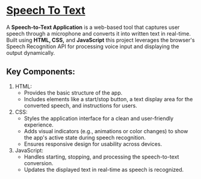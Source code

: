 <h1>
  <a href="https://akshat0502.github.io/Speech-To-Text/">Speech To Text</a>
</h1>
<p>
  A <b>Speech-to-Text Application</b> is a web-based tool that captures user speech through a microphone and converts it into written text in real-time. Built using  <b>HTML, CSS,</b> and <b>JavaScript</b> this project leverages the browser's Speech Recognition API for processing voice input and displaying the output dynamically.
</p>
<h2>Key Components:</h2>
<ol>
  <li>HTML:
    <ul>
      <li>Provides the basic structure of the app.</li>
      <li>Includes elements like a start/stop button, a text display area for the converted speech, and instructions for users.</li>
    </ul>
  </li>
  <li>CSS:
    <ul>
      <li>Styles the application interface for a clean and user-friendly experience.</li>
      <li>Adds visual indicators (e.g., animations or color changes) to show the app's active state during speech recognition.</li>
      <li>Ensures responsive design for usability across devices.</li>
    </ul>
  </li>
  <li>JavaScript:
    <ul>
      <li>Handles starting, stopping, and processing the speech-to-text conversion.</li>
      <li>Updates the displayed text in real-time as speech is recognized.</li>
    </ul>
  </li>
</ol>
